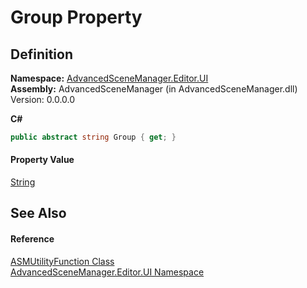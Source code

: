 # Group Property




## Definition
**Namespace:** <a href="N_AdvancedSceneManager_Editor_UI.md">AdvancedSceneManager.Editor.UI</a>  
**Assembly:** AdvancedSceneManager (in AdvancedSceneManager.dll) Version: 0.0.0.0

**C#**
``` C#
public abstract string Group { get; }
```



#### Property Value
<a href="https://learn.microsoft.com/dotnet/api/system.string" target="_blank" rel="noopener noreferrer">String</a>

## See Also


#### Reference
<a href="T_AdvancedSceneManager_Editor_UI_ASMUtilityFunction.md">ASMUtilityFunction Class</a>  
<a href="N_AdvancedSceneManager_Editor_UI.md">AdvancedSceneManager.Editor.UI Namespace</a>  
